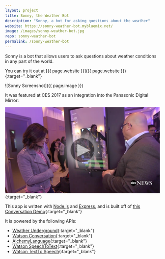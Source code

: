 ```yaml
---
layout: project
title: Sonny, the Weather Bot
description: "Sonny, a bot for asking questions about the weather"
website: https://sonny-weather-bot.mybluemix.net/
image: /images/sonny-weather-bot.jpg
repo: sonny-weather-bot
permalink: /sonny-weather-bot
---
```


Sonny is a bot that allows users to ask questions about weather conditions in any part of the world.

You can try it out at [{{ page.website }}]({{ page.website }}){:target="_blank"}

![Sonny Screenshot]({{ page.image }})

It was featured at CES 2017 as an integration into the Panasonic Digital Mirror:

[![ABC Interview CES](images/abc-interview-ces-thumbnail.png)](http://abcnews.go.com/Technology/video/meet-future-robotics-ces-44609620){:target="_blank"}

This app is written with [Node.js](https://nodejs.org) and [Express](https://expressjs.com/), and is built off of [this Conversation Demo](https://conversation-demo.mybluemix.net/){:target="_blank"}

It is powered by the following APIs:
 - [Weather Underground](https://www.wunderground.com/weather/api/){:target="_blank"}
 - [Watson Conversation](https://www.ibm.com/watson/developercloud/conversation.html){:target="_blank"}
 - [AlchemyLanguage](https://www.ibm.com/watson/developercloud/alchemy-language.html){:target="_blank"}
 - [Watson SpeechToText](https://www.ibm.com/watson/developercloud/speech-to-text.html){:target="_blank"}
 - [Watson TextTo Speech](https://www.ibm.com/watson/developercloud/text-to-speech.html){:target="_blank"}
 